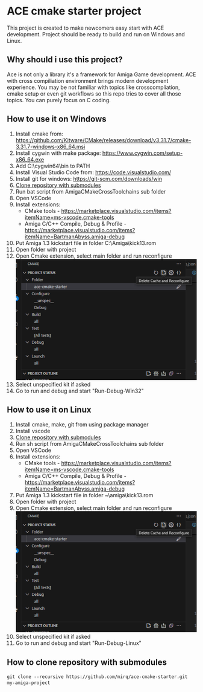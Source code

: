 # ACE cmake starter project

This project is created to make newcomers easy start with ACE development. Project should be ready to build and run on Windows and Linux. 

## Why should i use this project?

Ace is not only a library it's a framework for Amiga Game development. ACE with cross compiliation environment brings modern development experience. You may be not familiar with topics like crosscompliation, cmake setup or even git workflows so this repo tries to cover all those topics. You can purely focus on C coding.

## How to use it on Windows
1. Install cmake from: https://github.com/Kitware/CMake/releases/download/v3.31.7/cmake-3.31.7-windows-x86_64.msi
1. Install cygwin with make package: https://www.cygwin.com/setup-x86_64.exe
1. Add C:\cygwin64\bin to PATH
1. Install Visual Studio Code from: https://code.visualstudio.com/
1. Install git for windows: https://git-scm.com/downloads/win
1. [Clone repository with submodules](#How-to-clone-repository-with-submodules)
1. Run bat script from AmigaCMakeCrossToolchains sub folder
1. Open VSCode
1. Install extensions:
    - CMake tools - https://marketplace.visualstudio.com/items?itemName=ms-vscode.cmake-tools
    - Amiga C/C++ Compile, Debug & Profile - https://marketplace.visualstudio.com/items?itemName=BartmanAbyss.amiga-debug
1. Put Amiga 1.3 kickstart file in folder C:\Amiga\kick13.rom
1. Open folder with project
1. Open Cmake extension, select main folder and run reconfigure
![how to run cmake img](docs/cmake_run.png)
1. Select unspecified kit if asked
1. Go to run and debug and start "Run-Debug-Win32"

## How to use it on Linux
1. Install cmake, make, git from using package manager
1. Install vscode
1. [Clone repository with submodules](#How-to-clone-repository-with-submodules)
1. Run sh script from AmigaCMakeCrossToolchains sub folder
1. Open VSCode
1. Install extensions:
    - CMake tools - https://marketplace.visualstudio.com/items?itemName=ms-vscode.cmake-tools
    - Amiga C/C++ Compile, Debug & Profile - https://marketplace.visualstudio.com/items?itemName=BartmanAbyss.amiga-debug
1. Put Amiga 1.3 kickstart file in folder ~\amiga\kick13.rom
1. Open folder with project
1. Open Cmake extension, select main folder and run reconfigure 
![how to run cmake img](docs/cmake_run.png)
1. Select unspecified kit if asked
1. Go to run and debug and start "Run-Debug-Linux"

## How to clone repository with submodules
```
git clone --recursive https://github.com/mirq/ace-cmake-starter.git my-amiga-project
```